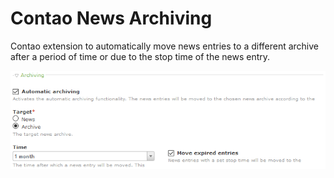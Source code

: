Contao News Archiving
=====================

Contao extension to automatically move news entries to a different archive after a period of time or due to the stop time of the news entry.

![screenshot](https://raw.githubusercontent.com/fritzmg/contao-news-archiving/master/screenshot.png)

